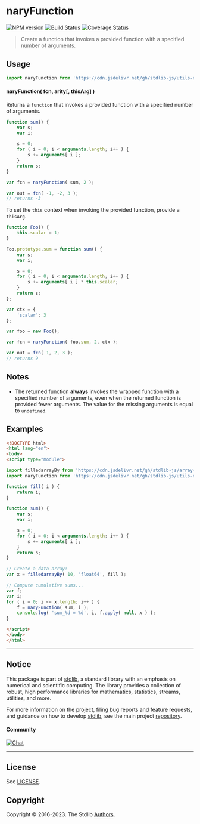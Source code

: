 <!--

@license Apache-2.0

Copyright (c) 2021 The Stdlib Authors.

Licensed under the Apache License, Version 2.0 (the "License");
you may not use this file except in compliance with the License.
You may obtain a copy of the License at

   http://www.apache.org/licenses/LICENSE-2.0

Unless required by applicable law or agreed to in writing, software
distributed under the License is distributed on an "AS IS" BASIS,
WITHOUT WARRANTIES OR CONDITIONS OF ANY KIND, either express or implied.
See the License for the specific language governing permissions and
limitations under the License.

-->

# naryFunction

[![NPM version][npm-image]][npm-url] [![Build Status][test-image]][test-url] [![Coverage Status][coverage-image]][coverage-url] <!-- [![dependencies][dependencies-image]][dependencies-url] -->

> Create a function that invokes a provided function with a specified number of arguments.

<!-- Section to include introductory text. Make sure to keep an empty line after the intro `section` element and another before the `/section` close. -->

<section class="intro">

</section>

<!-- /.intro -->

<!-- Package usage documentation. -->



<section class="usage">

## Usage

```javascript
import naryFunction from 'https://cdn.jsdelivr.net/gh/stdlib-js/utils-nary-function@esm/index.mjs';
```

#### naryFunction( fcn, arity\[, thisArg] )

Returns a `function` that invokes a provided function with a specified number of arguments.

```javascript
function sum() {
    var s;
    var i;

    s = 0;
    for ( i = 0; i < arguments.length; i++ ) {
        s += arguments[ i ];
    }
    return s;
}

var fcn = naryFunction( sum, 2 );

var out = fcn( -1, -2, 3 );
// returns -3
```

To set the `this` context when invoking the provided function, provide a `thisArg`.

<!-- eslint-disable no-restricted-syntax -->

```javascript
function Foo() {
    this.scalar = 1;
}

Foo.prototype.sum = function sum() {
    var s;
    var i;

    s = 0;
    for ( i = 0; i < arguments.length; i++ ) {
        s += arguments[ i ] * this.scalar;
    }
    return s;
};

var ctx = {
    'scalar': 3
};

var foo = new Foo();

var fcn = naryFunction( foo.sum, 2, ctx );

var out = fcn( 1, 2, 3 );
// returns 9
```

</section>

<!-- /.usage -->

<!-- Package usage notes. Make sure to keep an empty line after the `section` element and another before the `/section` close. -->

<section class="notes">

## Notes

-   The returned function **always** invokes the wrapped function with a specified number of arguments, even when the returned function is provided fewer arguments. The value for the missing arguments is equal to `undefined`.

</section>

<!-- /.notes -->

<!-- Package usage examples. -->

<section class="examples">

## Examples

<!-- eslint no-undef: "error" -->

```html
<!DOCTYPE html>
<html lang="en">
<body>
<script type="module">

import filledarrayBy from 'https://cdn.jsdelivr.net/gh/stdlib-js/array-filled-by@esm/index.mjs';
import naryFunction from 'https://cdn.jsdelivr.net/gh/stdlib-js/utils-nary-function@esm/index.mjs';

function fill( i ) {
    return i;
}

function sum() {
    var s;
    var i;

    s = 0;
    for ( i = 0; i < arguments.length; i++ ) {
        s += arguments[ i ];
    }
    return s;
}

// Create a data array:
var x = filledarrayBy( 10, 'float64', fill );

// Compute cumulative sums...
var f;
var i;
for ( i = 0; i <= x.length; i++ ) {
    f = naryFunction( sum, i );
    console.log( 'sum_%d = %d', i, f.apply( null, x ) );
}

</script>
</body>
</html>
```

</section>

<!-- /.examples -->

<!-- Section to include cited references. If references are included, add a horizontal rule *before* the section. Make sure to keep an empty line after the `section` element and another before the `/section` close. -->

<section class="references">

</section>

<!-- /.references -->

<!-- Section for related `stdlib` packages. Do not manually edit this section, as it is automatically populated. -->

<section class="related">

</section>

<!-- /.related -->

<!-- Section for all links. Make sure to keep an empty line after the `section` element and another before the `/section` close. -->


<section class="main-repo" >

* * *

## Notice

This package is part of [stdlib][stdlib], a standard library with an emphasis on numerical and scientific computing. The library provides a collection of robust, high performance libraries for mathematics, statistics, streams, utilities, and more.

For more information on the project, filing bug reports and feature requests, and guidance on how to develop [stdlib][stdlib], see the main project [repository][stdlib].

#### Community

[![Chat][chat-image]][chat-url]

---

## License

See [LICENSE][stdlib-license].


## Copyright

Copyright &copy; 2016-2023. The Stdlib [Authors][stdlib-authors].

</section>

<!-- /.stdlib -->

<!-- Section for all links. Make sure to keep an empty line after the `section` element and another before the `/section` close. -->

<section class="links">

[npm-image]: http://img.shields.io/npm/v/@stdlib/utils-nary-function.svg
[npm-url]: https://npmjs.org/package/@stdlib/utils-nary-function

[test-image]: https://github.com/stdlib-js/utils-nary-function/actions/workflows/test.yml/badge.svg?branch=main
[test-url]: https://github.com/stdlib-js/utils-nary-function/actions/workflows/test.yml?query=branch:main

[coverage-image]: https://img.shields.io/codecov/c/github/stdlib-js/utils-nary-function/main.svg
[coverage-url]: https://codecov.io/github/stdlib-js/utils-nary-function?branch=main

<!--

[dependencies-image]: https://img.shields.io/david/stdlib-js/utils-nary-function.svg
[dependencies-url]: https://david-dm.org/stdlib-js/utils-nary-function/main

-->

[chat-image]: https://img.shields.io/gitter/room/stdlib-js/stdlib.svg
[chat-url]: https://gitter.im/stdlib-js/stdlib/

[stdlib]: https://github.com/stdlib-js/stdlib

[stdlib-authors]: https://github.com/stdlib-js/stdlib/graphs/contributors

[umd]: https://github.com/umdjs/umd
[es-module]: https://developer.mozilla.org/en-US/docs/Web/JavaScript/Guide/Modules

[deno-url]: https://github.com/stdlib-js/utils-nary-function/tree/deno
[umd-url]: https://github.com/stdlib-js/utils-nary-function/tree/umd
[esm-url]: https://github.com/stdlib-js/utils-nary-function/tree/esm
[branches-url]: https://github.com/stdlib-js/utils-nary-function/blob/main/branches.md

[stdlib-license]: https://raw.githubusercontent.com/stdlib-js/utils-nary-function/main/LICENSE

</section>

<!-- /.links -->
